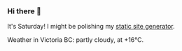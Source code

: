 ### Hi there :wave:

It's Saturday! I might be polishing my [static site generator](https://github.com/bewuethr/pandoc-bash-blog).

Weather in Victoria BC: partly cloudy, at +16°C.
